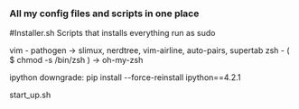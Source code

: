 ### All my config files and scripts in one place

#Installer.sh
Scripts that installs everything
run as sudo


vim - pathogen -> slimux, nerdtree, vim-airline, auto-pairs, supertab
zsh - ( $ chmod -s /bin/zsh ) -> oh-my-zsh

ipython downgrade:
pip install --force-reinstall ipython==4.2.1

start_up.sh
